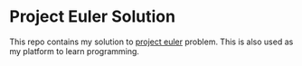 # Project Euler Solution
This repo contains my solution to [project euler](https://projecteuler.net/archives) problem. This is also used as my platform to learn programming.
